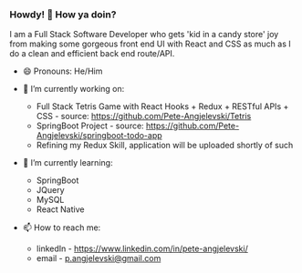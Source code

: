 ### Howdy! 👋 How ya doin?


I am a Full Stack Software Developer who gets 'kid in a candy store' joy from making some gorgeous front end UI with React and CSS as much as I do a clean and efficient back end route/API.

- 😄 Pronouns: He/Him

- 🔭 I’m currently working on:

  - Full Stack Tetris Game with React Hooks + Redux + RESTful APIs + CSS - source: https://github.com/Pete-Angjelevski/Tetris
  - SpringBoot Project - source: https://github.com/Pete-Angjelevski/springboot-todo-app
  - Refining my Redux Skill, application will be uploaded shortly of such


- 🌱 I’m currently learning:

  - SpringBoot 
  - JQuery
  - MySQL
  - React Native

- 📫 How to reach me:

  - linkedIn - https://www.linkedin.com/in/pete-angjelevski/
  - email - p.angjelevski@gmail.com

